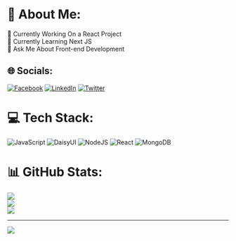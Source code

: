 # 💫 About Me:
🚀 Currently Working On a React Project<br>🌱 Currently Learning Next JS<br>💬 Ask Me About Front-end Development


## 🌐 Socials:
[![Facebook](https://img.shields.io/badge/Facebook-%231877F2.svg?logo=Facebook&logoColor=white)](https://facebook.com/shuvox33) [![LinkedIn](https://img.shields.io/badge/LinkedIn-%230077B5.svg?logo=linkedin&logoColor=white)](https://linkedin.com/in/shuvox33) [![Twitter](https://img.shields.io/badge/Twitter-%231DA1F2.svg?logo=Twitter&logoColor=white)](https://twitter.com/shuvox33) 

# 💻 Tech Stack:
![JavaScript](https://img.shields.io/badge/javascript-%23323330.svg?style=for-the-badge&logo=javascript&logoColor=%23F7DF1E) ![DaisyUI](https://img.shields.io/badge/daisyui-5A0EF8?style=for-the-badge&logo=daisyui&logoColor=white) ![NodeJS](https://img.shields.io/badge/node.js-6DA55F?style=for-the-badge&logo=node.js&logoColor=white) ![React](https://img.shields.io/badge/react-%2320232a.svg?style=for-the-badge&logo=react&logoColor=%2361DAFB) ![MongoDB](https://img.shields.io/badge/MongoDB-%234ea94b.svg?style=for-the-badge&logo=mongodb&logoColor=white)
# 📊 GitHub Stats:
![](https://github-readme-stats.vercel.app/api?username=shuvox33&theme=blue-green&hide_border=false&include_all_commits=false&count_private=true)<br/>
![](https://github-readme-streak-stats.herokuapp.com/?user=shuvox33&theme=blue-green&hide_border=false)<br/>
![](https://github-readme-stats.vercel.app/api/top-langs/?username=shuvox33&theme=blue-green&hide_border=false&include_all_commits=false&count_private=true&layout=compact)

---
[![](https://visitcount.itsvg.in/api?id=shuvox33&icon=0&color=0)](https://visitcount.itsvg.in)

<!-- Proudly created with GPRM ( https://gprm.itsvg.in ) -->
